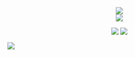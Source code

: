                            
<p align="center">                           
<a href="https://www.instagram.com/zakarialaoui10/"><img src="https://img.shields.io/badge/instagram%20@zakarialaoui10-8134AF?style=for-the-badge&logo=instagram&logoColor=white"/></a></br>
   <a href="https://web.facebook.com/100010356559195/videos/672100873970384"><img src="https://img.shields.io/badge/facebook%20@Zakaria Elalaoui-7134AF?style=for-the-badge&logo=facebook&logoColor=white"/></a>
   </p> 
 <p align="center"><img src="https://github-readme-stats.vercel.app/api/top-langs/?username=zakarialaoui10&theme=tokyonight&layout=compact&langs_count=10&hide_border=true&show_icons=true%22"/>
 <img src="https://github-readme-stats.vercel.app/api?username=zakarialaoui10&hide=issues&theme=tokyonight"/>       
</p>    
        
      
      
    
    
    
![](https://komarev.com/ghpvc/?username=zakarialaoui10)


 

 
